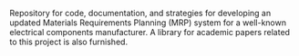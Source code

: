 Repository for code, documentation, and strategies for developing an updated Materials Requirements Planning (MRP) system for a well-known electrical components manufacturer. A library for academic papers related to this project is also furnished.
